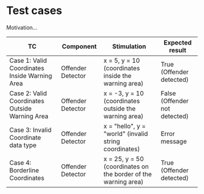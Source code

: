 # Test cases

Motivation...

| TC                                             | Component         | Stimulation                                                    | Expected result                |
|------------------------------------------------|-------------------|----------------------------------------------------------------|--------------------------------|
| Case 1: Valid Coordinates Inside Warning Area  | Offender Detector | x = 5, y = 10 (coordinates inside the warning area)            | True (Offender detected)       |
| Case 2: Valid Coordinates Outside Warning Area | Offender Detector | x = -3, y = 10 (coordinates outside the warning area)          | False  (Offender not detected) |
| Case 3: Invalid Coordinate data type           | Offender Detector | x = "hello", y = "world" (invalid string coordinates)          | Error message                  |
| Case 4: Borderline Coordinates                 | Offender Detector | x = 25, y = 50 (coordinates on the border of the warning area) | True (Offender detected)       |
